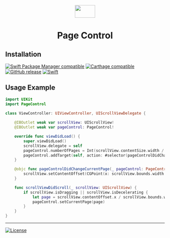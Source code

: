 <p align="center">
    <img src="https://cloud.githubusercontent.com/assets/601431/10017520/6563ec6e-612f-11e5-872f-0d75c3b31fd2.gif" width="64" height="40">
</p>
<h1 align="center">Page Control</h1>

## Installation
[![Swift Package Manager compatible](https://img.shields.io/badge/Swift_Package_Manager-compatible-orange?style=flat)](https://swift.org/package-manager/)
[![Carthage compatible](https://img.shields.io/badge/Carthage-compatible-4BC51D.svg?style=flat)](https://github.com/Carthage/Carthage)
[![GitHub release](https://img.shields.io/github/release/kasper-lahti/PageControl.svg?style=flat)](https://github.com/kasper-lahti/PageControl/releases)
[![Swift](https://img.shields.io/badge/swift-5-orange.svg?style=flat)](https://developer.apple.com/swift/)

## Usage Example
```swift
import UIKit
import PageControl

class ViewController: UIViewController, UIScrollViewDelegate {
    
    @IBOutlet weak var scrollView: UIScrollView!
    @IBOutlet weak var pageControl: PageControl!

    override func viewDidLoad() {
        super.viewDidLoad()
        scrollView.delegate = self
        pageControl.numberOfPages = Int(scrollView.contentSize.width / scrollView.bounds.width)
        pageControl.addTarget(self, action: #selector(pageControlDidChangeCurrentPage(_:)), for: .valueChanged)
    }

    @objc func pageControlDidChangeCurrentPage(_ pageControl: PageControl) {
        scrollView.setContentOffset(CGPoint(x: scrollView.bounds.width * CGFloat(pageControl.currentPage), y: 0), animated: true)
    }

    func scrollViewDidScroll(_ scrollView: UIScrollView) {
        if scrollView.isDragging || scrollView.isDecelerating {
            let page = scrollView.contentOffset.x / scrollView.bounds.width
            pageControl.setCurrentPage(page)
        }
    }
}
```

-----------

[![License](https://img.shields.io/badge/license-MIT-lightgrey.svg?style=flat)](https://raw.githubusercontent.com/kasper-lahti/PageControl/master/LICENSE.md) 
